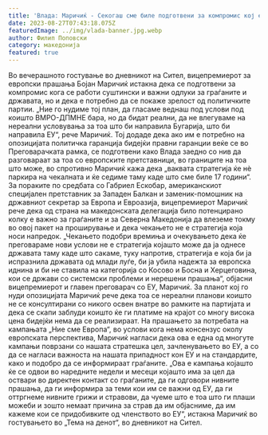 ```yaml
---
title: 'Влада: Маричиќ - Секогаш сме биле подготвени за компромис кој е во интерес на државата, граѓаните и европската иднина - 26 АВГУСТ 2023'
date: 2023-08-27T07:43:18.075Z
featuredImage: ../img/vlada-banner.jpg.webp
author: Филип Поповски
category: македонија
featured: true
---
```

Во вечерашното гостување во дневникот на Сител, вицепремиерот за европски прашања Бојан Маричиќ истакна дека се подготвени за компромис кога се работи суштински и важни одлуки за граѓаните и државата, но и дека е потребно да се покаже зрелост од политичките партии.
„Ние го нудиме тој план, да гласаме веднаш под услови под коишто ВМРО-ДПМНЕ бара, но да бидат реални, да не влегуваме на нереални условувања за тоа што би направила Бугарија, што би направила ЕУ“, рече Маричиќ.
Тој додаде дека ако им е потребно на опозицијата политичка гаранција бидејќи правни гаранции веќе се во Преговарачката рамка, се подготвени како Влада заедно со нив да разговараат за тоа со европските претставници, во границите на тоа што може, во спротивно Маричиќ кажа дека „ваквата стратегија ќе нè паркира на чекалната и ќе седиме таму каде што сме биле 17 години“.
За пораките по средбата со Габриел Ескобар, американскиот специјален претставник за Западен Балкан и заменик-помошник на државниот секретар за Европа и Евроазија, вицепремиерот Маричиќ рече дека од страна на македонската делегација било потенцирано колку е важно за граѓаните и за Северна Македонија да влеземе токму во овој пакет на проширување и дека чекањето не е стратегија која носи напредок.
„Чекањето подобри времиња и очекувањето дека ќе преговараме нови услови не е стратегија којашто може да ја однесе државата таму каде што сакаме, туку напротив, стратегија е која би ја испразнила државата од млади луѓе, би ја убила надежта за европска иднина и би не ставила на категорија со Косово и Босна и Херцеговина, кои се држави со системски проблеми и нерешени прашања“, објасни вицепремиерот и главен преговарач со ЕУ, Маричиќ.
За планот кој го нуди опозицијата Маричиќ рече дека тоа се нереални планови коишто не се консултирани со никого освен внатре во рамките на партијата и дека се скапи заблуди коишто ќе ги платиме на крајот со многу висока цена бидејќи нема да се реализираат.
На прашањето за потребата на кампањата „Ние сме Европа“, во услови кога нема консензус околу европската перспектива, Маричиќ нагласи дека ова е една од многуте кампањи поврзани со нашата стратешка цел, зачленувањето во ЕУ, а со да се нагласи важноста на нашата припадност кон ЕУ и на стандардите, како и подобро да се информираат граѓаните.
„Ова е кампања којашто ќе се одвои во наредните недели и месеци којашто има за цел да оствари во директен контакт со граѓаните, да ги одговори нивните прашања, да ги информира за теми кои им се важни од ЕУ, да ги оттргнеме нивните грижи и стравови, да чуеме што е тоа што ги плаши можеби и зошто немаат причина за страв да им објасниме, да им кажеме кои се придобивките од членството во ЕУ“, истакна Маричиќ во гостувањето во „Тема на денот“, во дневникот на Сител.

